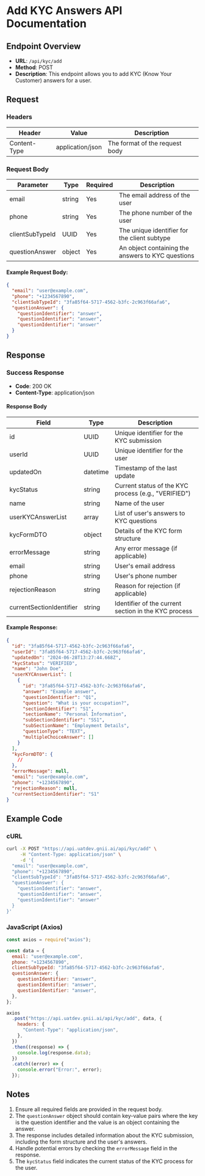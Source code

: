 # Add KYC Answers API Documentation

## Endpoint Overview

- **URL**: `/api/kyc/add`
- **Method**: POST
- **Description**: This endpoint allows you to add KYC (Know Your Customer) answers for a user.

## Request

### Headers

| Header       | Value            | Description                    |
| ------------ | ---------------- | ------------------------------ |
| Content-Type | application/json | The format of the request body |

### Request Body

| Parameter       | Type   | Required | Description                                       |
| --------------- | ------ | -------- | ------------------------------------------------- |
| email           | string | Yes      | The email address of the user                     |
| phone           | string | Yes      | The phone number of the user                      |
| clientSubTypeId | UUID   | Yes      | The unique identifier for the client subtype      |
| questionAnswer  | object | Yes      | An object containing the answers to KYC questions |

#### Example Request Body:

```json
{
  "email": "user@example.com",
  "phone": "+1234567890",
  "clientSubTypeId": "3fa85f64-5717-4562-b3fc-2c963f66afa6",
  "questionAnswer": {
    "questionIdentifier": "answer",
    "questionIdentifier": "answer",
    "questionIdentifier": "answer"
  }
}
```

## Response

### Success Response

- **Code**: 200 OK
- **Content-Type**: application/json

#### Response Body

| Field                    | Type     | Description                                          |
| ------------------------ | -------- | ---------------------------------------------------- |
| id                       | UUID     | Unique identifier for the KYC submission             |
| userId                   | UUID     | Unique identifier for the user                       |
| updatedOn                | datetime | Timestamp of the last update                         |
| kycStatus                | string   | Current status of the KYC process (e.g., "VERIFIED") |
| name                     | string   | Name of the user                                     |
| userKYCAnswerList        | array    | List of user's answers to KYC questions              |
| kycFormDTO               | object   | Details of the KYC form structure                    |
| errorMessage             | string   | Any error message (if applicable)                    |
| email                    | string   | User's email address                                 |
| phone                    | string   | User's phone number                                  |
| rejectionReason          | string   | Reason for rejection (if applicable)                 |
| currentSectionIdentifier | string   | Identifier of the current section in the KYC process |

#### Example Response:

```json
{
  "id": "3fa85f64-5717-4562-b3fc-2c963f66afa6",
  "userId": "3fa85f64-5717-4562-b3fc-2c963f66afa6",
  "updatedOn": "2024-06-28T13:27:44.668Z",
  "kycStatus": "VERIFIED",
  "name": "John Doe",
  "userKYCAnswerList": [
    {
      "id": "3fa85f64-5717-4562-b3fc-2c963f66afa6",
      "answer": "Example answer",
      "questionIdentifier": "Q1",
      "question": "What is your occupation?",
      "sectionIdentifier": "S1",
      "sectionName": "Personal Information",
      "subSectionIdentifier": "SS1",
      "subSectionName": "Employment Details",
      "questionType": "TEXT",
      "multipleChoiceAnswer": []
    }
  ],
  "kycFormDTO": {
    //
  },
  "errorMessage": null,
  "email": "user@example.com",
  "phone": "+1234567890",
  "rejectionReason": null,
  "currentSectionIdentifier": "S1"
}
```

## Example Code

### cURL

```bash
curl -X POST "https://api.uatdev.gnii.ai/api/kyc/add" \
     -H "Content-Type: application/json" \
     -d '{
  "email": "user@example.com",
  "phone": "+1234567890",
  "clientSubTypeId": "3fa85f64-5717-4562-b3fc-2c963f66afa6",
  "questionAnswer": {
    "questionIdentifier": "answer",
    "questionIdentifier": "answer",
    "questionIdentifier": "answer"
  }
}'
```

### JavaScript (Axios)

```javascript
const axios = require("axios");

const data = {
  email: "user@example.com",
  phone: "+1234567890",
  clientSubTypeId: "3fa85f64-5717-4562-b3fc-2c963f66afa6",
  questionAnswer: {
    questionIdentifier: "answer",
    questionIdentifier: "answer",
    questionIdentifier: "answer",
  },
};

axios
  .post("https://api.uatdev.gnii.ai/api/kyc/add", data, {
    headers: {
      "Content-Type": "application/json",
    },
  })
  .then((response) => {
    console.log(response.data);
  })
  .catch((error) => {
    console.error("Error:", error);
  });
```

## Notes

1. Ensure all required fields are provided in the request body.
2. The `questionAnswer` object should contain key-value pairs where the key is the question identifier and the value is an object containing the answer.
3. The response includes detailed information about the KYC submission, including the form structure and the user's answers.
4. Handle potential errors by checking the `errorMessage` field in the response.
5. The `kycStatus` field indicates the current status of the KYC process for the user.
